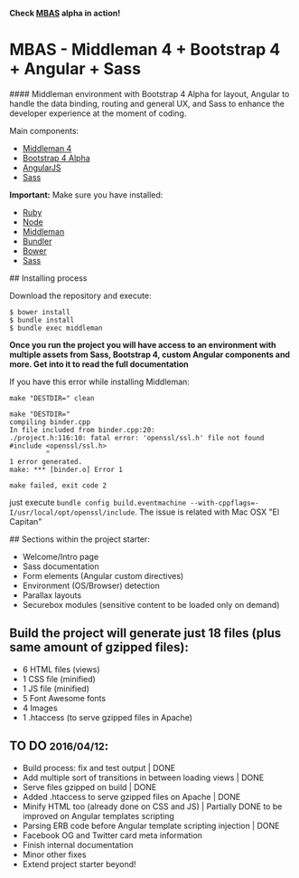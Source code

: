 **Check [MBAS](http://mbas.diegodiazweb.com/) alpha in action!**

# MBAS - Middleman 4 + Bootstrap 4 + Angular + Sass

#### Middleman environment with Bootstrap 4 Alpha for layout, Angular to handle the data binding, routing and general UX, and Sass to enhance the developer experience at the moment of coding.

Main components:
* [Middleman 4](https://middlemanapp.com/)
* [Bootstrap 4 Alpha](http://v4-alpha.getbootstrap.com/)
* [AngularJS](https://angularjs.org/)
* [Sass](http://sass-lang.com/)

**Important:** Make sure you have installed:
* [Ruby](https://www.ruby-lang.org/en/documentation/installation/#package-management-systems)
* [Node](https://nodejs.org/en/)
* [Middleman](https://middlemanapp.com/)
* [Bundler](http://bundler.io/)
* [Bower](http://bower.io/)
* [Sass](http://sass-lang.com/install)

## Installing process

Download the repository and execute:

```
$ bower install
$ bundle install
$ bundle exec middleman
```

**Once you run the project you will have access to an environment with multiple assets from Sass, Bootstrap 4, custom Angular components and more. Get into it to read the full documentation**

If you have this error while installing Middleman:

```
make "DESTDIR=" clean

make "DESTDIR="
compiling binder.cpp
In file included from binder.cpp:20:
./project.h:116:10: fatal error: 'openssl/ssl.h' file not found
#include <openssl/ssl.h>
         ^
1 error generated.
make: *** [binder.o] Error 1

make failed, exit code 2
```

just execute `bundle config build.eventmachine --with-cppflags=-I/usr/local/opt/openssl/include`. The issue is 
related with Mac OSX "El Capitan"

## Sections within the project starter:
* Welcome/Intro page
* Sass documentation
* Form elements (Angular custom directives)
* Environment (OS/Browser) detection
* Parallax layouts
* Securebox modules (sensitive content to be loaded only on demand)

## Build the project will generate just 18 files (plus same amount of **gzipped** files):
- 6 HTML files (views)
- 1 CSS file (minified)
- 1 JS file (minified)
- 5 Font Awesome fonts
- 4 Images
- 1 .htaccess (to serve gzipped files in Apache)

## TO DO <small>2016/04/12</small>:
* Build process: fix and test output | DONE
* Add multiple sort of transitions in between loading views | DONE
* Serve files gzipped on build | DONE
* Added .htaccess to serve gzipped files on Apache | DONE
* Minify HTML too (already done on CSS and JS) | Partially DONE to be improved on Angular templates scripting
* Parsing ERB code before Angular template scripting injection | DONE
* Facebook OG and Twitter card meta information
* Finish internal documentation
* Minor other fixes
* Extend project starter beyond!